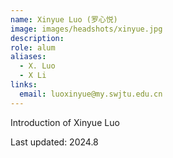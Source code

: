 ```yaml
---
name: Xinyue Luo (罗心悦)
image: images/headshots/xinyue.jpg
description:
role: alum
aliases:
  - X. Luo
  - X Li
links:
  email: luoxinyue@my.swjtu.edu.cn
---
```


Introduction of Xinyue Luo

Last updated: 2024.8


